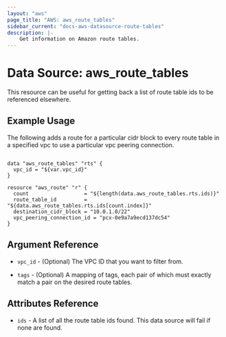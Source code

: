 ```yaml
---
layout: "aws"
page_title: "AWS: aws_route_tables"
sidebar_current: "docs-aws-datasource-route-tables"
description: |-
    Get information on Amazon route tables.
---
```


# Data Source: aws_route_tables

This resource can be useful for getting back a list of route table ids to be referenced elsewhere.

## Example Usage

The following adds a route for a particular cidr block to every route table
in a specified vpc to use a particular vpc peering connection.

```hcl

data "aws_route_tables" "rts" {
  vpc_id = "${var.vpc_id}"
}

resource "aws_route" "r" {
  count                  = "${length(data.aws_route_tables.rts.ids)}"
  route_table_id         = "${data.aws_route_tables.rts.ids[count.index]}"
  destination_cidr_block = "10.0.1.0/22"
  vpc_peering_connection_id = "pcx-0e9a7a9ecd137dc54"
}

```

## Argument Reference

* `vpc_id` - (Optional) The VPC ID that you want to filter from.

* `tags` - (Optional) A mapping of tags, each pair of which must exactly match
  a pair on the desired route tables.

## Attributes Reference

* `ids` - A list of all the route table ids found. This data source will fail if none are found.
